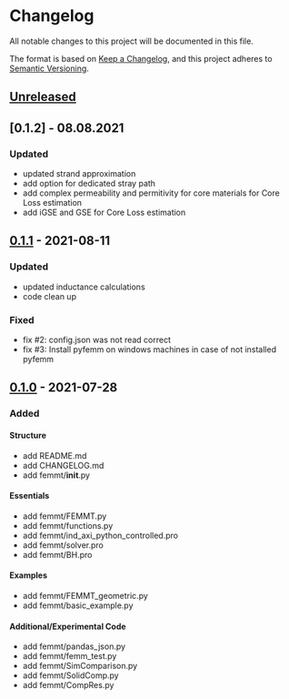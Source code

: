 # Changelog
All notable changes to this project will be documented in this file.

The format is based on [Keep a Changelog](https://keepachangelog.com/en/1.0.0/),
and this project adheres to [Semantic Versioning](https://semver.org/spec/v2.0.0.html).

## [Unreleased]

## [0.1.2] - 08.08.2021
### Updated
- updated strand approximation
- add option for dedicated stray path
- add complex permeability and permitivity for core materials for Core Loss estimation
- add iGSE and GSE for Core Loss estimation

## [0.1.1] - 2021-08-11
### Updated
- updated inductance calculations
- code clean up

### Fixed
- fix #2: config.json was not read correct
- fix #3: Install pyfemm on windows machines in case of not installed pyfemm

## [0.1.0] - 2021-07-28
### Added
#### Structure
- add README.md
- add CHANGELOG.md
- add femmt/__init__.py

#### Essentials
- add femmt/FEMMT.py
- add femmt/functions.py
- add femmt/ind_axi_python_controlled.pro
- add femmt/solver.pro
- add femmt/BH.pro

#### Examples
- add femmt/FEMMT_geometric.py
- add femmt/basic_example.py

#### Additional/Experimental Code
- add femmt/pandas_json.py
- add femmt/femm_test.py
- add femmt/SimComparison.py
- add femmt/SolidComp.py
- add femmt/CompRes.py

[Unreleased]: https://github.com/upb-lea/FEM_Magnetics_Toolbox/compare/0.1.1...HEAD
[0.1.1]: https://github.com/upb-lea/FEM_Magnetics_Toolbox/compare/0.1.0...0.1.1
[0.1.0]: https://github.com/upb-lea/FEM_Magnetics_Toolbox/compare/0.1.0...0.1.0


